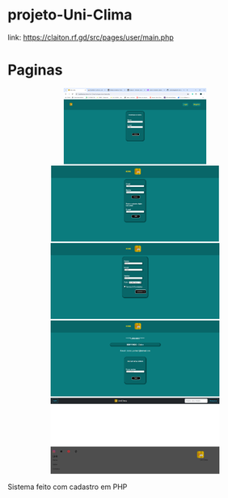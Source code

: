 # projeto-Uni-Clima
link: https://claiton.rf.gd/src/pages/user/main.php

<!DOCTYPE html>
<html>
<head>
<h1>Paginas</h1>
</head>
<body>
  <div align="center">
  <img height="150px" title="imagem" src="https://github.com/Claitonok/projeto-Uni-Clima/blob/main/Imagem-sistema/Captura%20de%20tela%202024-04-19%20101525.png">
  <img height="150px" title="imagem" src="https://github.com/Claitonok/projeto-Uni-Clima/blob/main/Imagem-sistema/Captura%20de%20tela%202024-04-19%20101610.png">
  <img height="150px" title="imagem" src="https://github.com/Claitonok/projeto-Uni-Clima/blob/main/Imagem-sistema/Captura%20de%20tela%202024-04-19%20101625.png">
  <img height="150px" title="imagem" src="https://github.com/Claitonok/projeto-Uni-Clima/blob/main/Imagem-sistema/Captura%20de%20tela%202024-04-19%20101711.png">
  <img height="150px" title="imagem" src="https://github.com/Claitonok/projeto-Uni-Clima/blob/main/Imagem-sistema/Captura%20de%20tela%202024-04-19%20101809.png">
</div>
<p>Sistema feito com cadastro em PHP</p>
</body>
</html>

